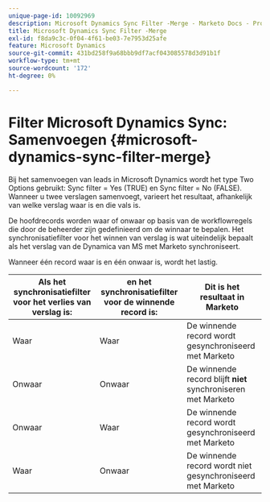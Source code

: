```yaml
---
unique-page-id: 10092969
description: Microsoft Dynamics Sync Filter -Merge - Marketo Docs - Productdocumentatie
title: Microsoft Dynamics Sync Filter -Merge
exl-id: f8da9c3c-0f04-4f61-be03-7e7953d25afe
feature: Microsoft Dynamics
source-git-commit: 431bd258f9a68bbb9df7acf043085578d3d91b1f
workflow-type: tm+mt
source-wordcount: '172'
ht-degree: 0%

---
```


# Filter Microsoft Dynamics Sync: Samenvoegen {#microsoft-dynamics-sync-filter-merge}

Bij het samenvoegen van leads in Microsoft Dynamics wordt het type Two Options gebruikt: Sync filter = Yes (TRUE) en Sync filter = No (FALSE). Wanneer u twee verslagen samenvoegt, varieert het resultaat, afhankelijk van welke verslag waar is en die vals is.

De hoofdrecords worden waar of onwaar op basis van de workflowregels die door de beheerder zijn gedefinieerd om de winnaar te bepalen. Het synchronisatiefilter voor het winnen van verslag is wat uiteindelijk bepaalt als het verslag van de Dynamica van MS met Marketo synchroniseert.

Wanneer één record waar is en één onwaar is, wordt het lastig.

| Als het synchronisatiefilter voor het verlies van verslag is: | en het synchronisatiefilter voor de winnende record is: | Dit is het resultaat in Marketo |
|---|---|---|
| Waar | Waar | De winnende record wordt gesynchroniseerd met Marketo |
| Onwaar | Onwaar | De winnende record blijft **niet** synchroniseren met Marketo |
| Onwaar | Waar | De winnende record wordt gesynchroniseerd met Marketo |
| Waar | Onwaar | De winnende record wordt niet gesynchroniseerd met Marketo |
